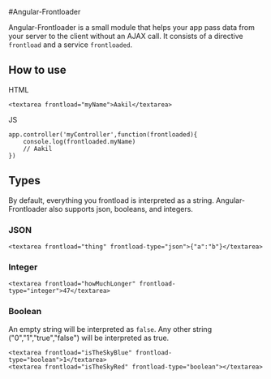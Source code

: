 #Angular-Frontloader

Angular-Frontloader is a small module that helps your app pass data from your server to the client without an AJAX call. It consists of a directive `frontload` and a service `frontloaded`.

## How to use

HTML

    <textarea frontload="myName">Aakil</textarea>

JS
	
    app.controller('myController',function(frontloaded){
    	console.log(frontloaded.myName)
    	// Aakil
   	})

## Types

By default, everything you frontload is interpreted as a string. Angular-Frontloader also supports json, booleans, and integers.

### JSON
    
    <textarea frontload="thing" frontload-type="json">{"a":"b"}</textarea>

### Integer

	<textarea frontload="howMuchLonger" frontload-type="integer">47</textarea>

### Boolean

An empty string will be interpreted as `false`. Any other string ("0","1","true","false") will be interpreted as true. 
    
    <textarea frontload="isTheSkyBlue" frontload-type="boolean">1</textarea>
    <textarea frontload="isTheSkyRed" frontload-type="boolean"></textarea>